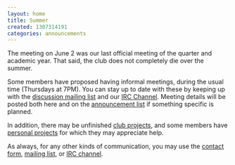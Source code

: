 ```yaml
---
layout: home
title: Summer
created: 1307314191
categories: announcements
---
```

The meeting on June 2 was our last official meeting of the quarter and academic year.  That said, the club does not completely die over the summer.

Some members have proposed having informal meetings, during the usual time (Thursdays at 7PM).  You can stay up to date with these by keeping up with the <a href="http://mail.cse.ohio-state.edu/mailman/listinfo/opensource">discussion mailing list</a> and our <a href="/irc">IRC Channel</a>.  Meeting details will be posted both here and on the <a href="http://mail.cse.ohio-state.edu/mailman/listinfo/opensource-announce">announcement list</a> if something specific is planned.

In addition, there may be unfinished <a href="/projects">club projects</a>, and some members have <a href="/git">personal projects</a> for which they may appreciate help.

As always, for any other kinds of communication, you may use the <a href="https://opensource.cse.ohio-state.edu/contact">contact form</a>, <a href="/mailinglist">mailing list</a>, or <a href="/irc">IRC channel</a>.
<!--break-->

